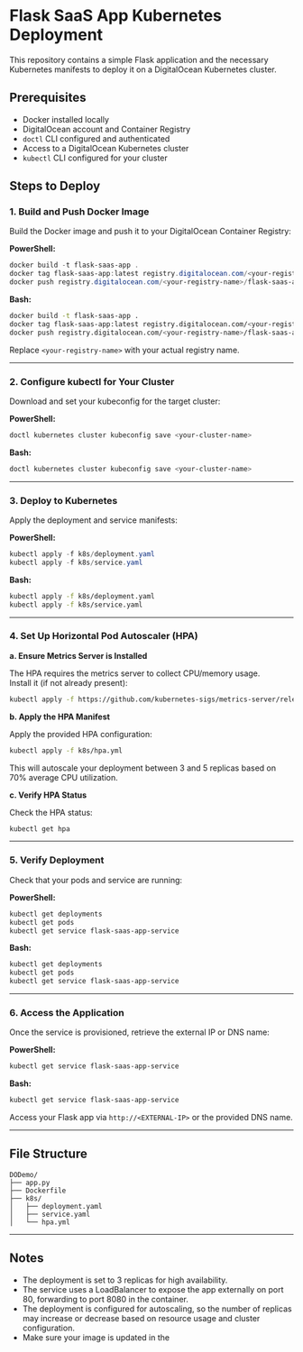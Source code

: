 # Flask SaaS App Kubernetes Deployment

This repository contains a simple Flask application and the necessary Kubernetes manifests to deploy it on a DigitalOcean Kubernetes cluster.

## Prerequisites

- Docker installed locally
- DigitalOcean account and Container Registry
- `doctl` CLI configured and authenticated
- Access to a DigitalOcean Kubernetes cluster
- `kubectl` CLI configured for your cluster

## Steps to Deploy

### 1. Build and Push Docker Image

Build the Docker image and push it to your DigitalOcean Container Registry:

**PowerShell:**
```powershell
docker build -t flask-saas-app .
docker tag flask-saas-app:latest registry.digitalocean.com/<your-registry-name>/flask-saas-app:latest
docker push registry.digitalocean.com/<your-registry-name>/flask-saas-app:latest
```

**Bash:**
```bash
docker build -t flask-saas-app .
docker tag flask-saas-app:latest registry.digitalocean.com/<your-registry-name>/flask-saas-app:latest
docker push registry.digitalocean.com/<your-registry-name>/flask-saas-app:latest
```

Replace `<your-registry-name>` with your actual registry name.

---

### 2. Configure kubectl for Your Cluster

Download and set your kubeconfig for the target cluster:

**PowerShell:**
```powershell
doctl kubernetes cluster kubeconfig save <your-cluster-name>
```

**Bash:**
```bash
doctl kubernetes cluster kubeconfig save <your-cluster-name>
```

---

### 3. Deploy to Kubernetes

Apply the deployment and service manifests:

**PowerShell:**
```powershell
kubectl apply -f k8s/deployment.yaml
kubectl apply -f k8s/service.yaml
```

**Bash:**
```bash
kubectl apply -f k8s/deployment.yaml
kubectl apply -f k8s/service.yaml
```

---

### 4. Set Up Horizontal Pod Autoscaler (HPA)

**a. Ensure Metrics Server is Installed**

The HPA requires the metrics server to collect CPU/memory usage.  
Install it (if not already present):

```bash
kubectl apply -f https://github.com/kubernetes-sigs/metrics-server/releases/latest/download/components.yaml
```

**b. Apply the HPA Manifest**

Apply the provided HPA configuration:

```bash
kubectl apply -f k8s/hpa.yml
```

This will autoscale your deployment between 3 and 5 replicas based on 70% average CPU utilization.

**c. Verify HPA Status**

Check the HPA status:

```bash
kubectl get hpa
```

---

### 5. Verify Deployment

Check that your pods and service are running:

**PowerShell:**
```powershell
kubectl get deployments
kubectl get pods
kubectl get service flask-saas-app-service
```

**Bash:**
```bash
kubectl get deployments
kubectl get pods
kubectl get service flask-saas-app-service
```

---

### 6. Access the Application

Once the service is provisioned, retrieve the external IP or DNS name:

**PowerShell:**
```powershell
kubectl get service flask-saas-app-service
```

**Bash:**
```bash
kubectl get service flask-saas-app-service
```

Access your Flask app via `http://<EXTERNAL-IP>` or the provided DNS name.

---

## File Structure

```
DODemo/
├── app.py
├── Dockerfile
├── k8s/
│   ├── deployment.yaml
│   ├── service.yaml
│   └── hpa.yml
```

---

## Notes

- The deployment is set to 3 replicas for high availability.
- The service uses a LoadBalancer to expose the app externally on port 80, forwarding to port 8080 in the container.
- The deployment is configured for autoscaling, so the number of replicas may increase or decrease based on resource usage and cluster configuration.
- Make sure your image is updated in the